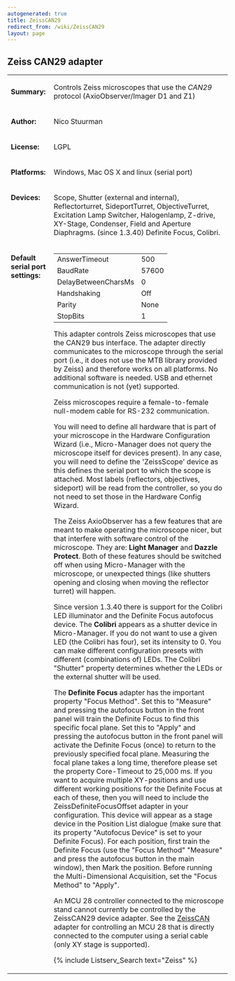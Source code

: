 ```yaml
---
autogenerated: true
title: ZeissCAN29
redirect_from: /wiki/ZeissCAN29
layout: page
---
```


## Zeiss CAN29 adapter

<table>
<tr>
<td markdown="1">

**Summary:**

</td>
<td markdown="1" valign="top">

Controls Zeiss microscopes that use the *CAN29* protocol
(AxioObserver/Imager D1 and Z1)

</td>
</tr>
<tr>
<td markdown="1">

**Author:**

</td>
<td markdown="1">

Nico Stuurman

</td>
</tr>
<tr>
<td markdown="1">

**License:**

</td>
<td markdown="1">

LGPL

</td>
</tr>
<tr>
<td markdown="1">

**Platforms:**

</td>
<td markdown="1">

Windows, Mac OS X and linux (serial port)

</td>
</tr>
<tr>
<td markdown="1" valign="top">

**Devices:**

</td>
<td markdown="1">

Scope, Shutter (external and internal), Reflectorturret, SideportTurret,
ObjectiveTurret, Excitation Lamp Switcher, Halogenlamp, Z-drive,
XY-Stage, Condenser, Field and Aperture Diaphragms. (since 1.3.40)
Definite Focus, Colibri.

</td>
</tr>

<td markdown="1" valign=top>

**Default serial port settings:**

</td>
<td markdown="1" valign=top>

|                     |       |
|---------------------|-------|
| AnswerTimeout       | 500   |
| BaudRate            | 57600 |
| DelayBetweenCharsMs | 0     |
| Handshaking         | Off   |
| Parity              | None  |
| StopBits            | 1     |



This adapter controls Zeiss microscopes that use the CAN29 bus
interface. The adapter directly communicates to the microscope through
the serial port (i.e., it does not use the MTB library provided by
Zeiss) and therefore works on all platforms. No additional software is
needed. USB and ethernet communication is not (yet) supported.

Zeiss microscopes require a female-to-female null-modem cable for RS-232
communication.

You will need to define all hardware that is part of your microscope in
the Hardware Configuration Wizard (i.e., Micro-Manager does not query
the microscope itself for devices present). In any case, you will need
to define the 'ZeissScope' device as this defines the serial port to
which the scope is attached. Most labels (reflectors, objectives,
sideport) will be read from the controller, so you do not need to set
those in the Hardware Config Wizard.

The Zeiss AxioObserver has a few features that are meant to make
operating the microscope nicer, but that interfere with software control
of the microscope. They are: <b>Light Manager</b> and <b>Dazzle
Protect</b>. Both of these features should be switched off when using
Micro-Manager with the microscope, or unexpected things (like shutters
opening and closing when moving the reflector turret) will happen.

Since version 1.3.40 there is support for the Colibri LED illuminator
and the Definite Focus autofocus device. The <b>Colibri</b> appears as a
shutter device in Micro-Manager. If you do not want to use a given LED
(the Colibri has four), set its intensity to 0. You can make different
configuration presets with different (combinations of) LEDs. The Colibri
"Shutter" property determines whether the LEDs or the external shutter
will be used.

The <b>Definite Focus</b> adapter has the important property "Focus
Method". Set this to "Measure" and pressing the autofocus button in the
front panel will train the Definite Focus to find this specific focal
plane. Set this to "Apply" and pressing the autofocus button in the
front panel will activate the Definite Focus (once) to return to the
previously specified focal plane. Measuring the focal plane takes a long
time, therefore please set the property Core-Timeout to 25,000 ms. If
you want to acquire multiple XY-positions and use different working
positions for the Definite Focus at each of these, then you will need to
include the ZeissDefiniteFocusOffset adapter in your configuration. This
device will appear as a stage device in the Position List dialogue (make
sure that its property "Autofocus Device" is set to your Definite
Focus). For each position, first train the Definite Focus (use the
"Focus Method" "Measure" and press the autofocus button in the main
window), then Mark the position. Before running the Multi-Dimensional
Acquisition, set the "Focus Method" to "Apply".

An MCU 28 controller connected to the microscope stand cannot currently
be controlled by the ZeissCAN29 device adapter. See the
[ZeissCAN](ZeissCAN "wikilink") adapter for controlling an MCU 28 that
is directly connected to the computer using a serial cable (only XY
stage is supported).

{% include Listserv_Search text="Zeiss" %}
